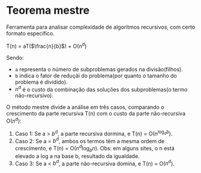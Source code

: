 # Teorema mestre
Ferramenta para analisar complexidade de algoritmos recursivos, com certo formato específico.

T(n) = aT($\frac{n}{b}$) + O($n^d$)

Sendo:
 - `a` representa o número de subproblemas gerados na divisão(filhos).
 - `b` indica o fator de reduçãi do problema(por quanto o tamanho do problema é dividido).
 - $n^d$  é o custo da combinação das soluções dos subproblemas(o termo não-recursivo).
  
O método mestre divide a análise em três casos, comparando o crescimento da parte recursiva T(n) com o custo da parte não-recursiva O($n^d$):
   
  1. Caso 1: Se a > $b^d$, a parte recursiva dormina, e T(n) = O($n^{\log_a b}$).
  2. Caso 2: Se a = $b^d$, ambos os termos têm a mesma ordem de crescimento, e T(n) = O($n^d\log_b n$). Obs: em alguns sites, o n está elevado a log a na base b, resultado da igualdade.
  3. Caso 3: Se a < $b^d$, a parte não-recursiva domina, e T(n) = O($n^d$).

